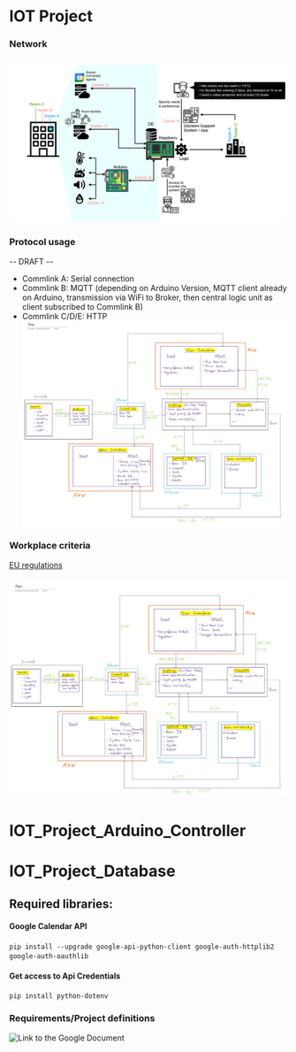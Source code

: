 # IOT Project

### Network
![Image of the network to implement](ProjectNetwork.png)

### Protocol usage

-- DRAFT --

- Commlink A: Serial connection
- Commlink B: MQTT (depending on Arduino Version, MQTT client already on Arduino, transmission via WiFi to Broker, then central logic unit as client subscribed to Commlink B)
- Commlink C/D/E: HTTP
![Image of the system architecture](Plan.jpg)
### Workplace criteria

[EU regulations](https://eur-lex.europa.eu/eli/dir/1989/654/)

### ![Image of the system architecture](Plan.jpg)

# IOT_Project_Arduino_Controller

# IOT_Project_Database

## Required libraries:

#### Google Calendar API
```pip install --upgrade google-api-python-client google-auth-httplib2 google-auth-oauthlib```

#### Get access to Api Credentials
```pip install python-dotenv```
### Requirements/Project definitions
![Link to the Google Document](https://docs.google.com/document/d/1DtPbd0KlbSSnF6EsBTUqhglhox-PTNla7lFzBRFeDWA/edit?usp=sharing)
